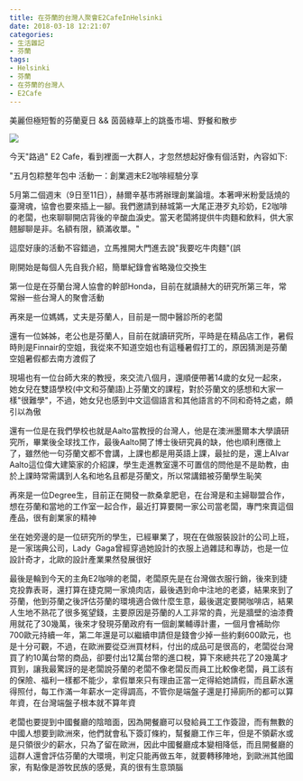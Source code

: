 ```yaml
---
title: 在芬蘭的台灣人聚會E2CafeInHelsinki
date: 2018-03-18 12:21:07
categories:
- 生活雜記
- 芬蘭
tags:
- Helsinki
- 芬蘭
- 在芬蘭的台灣人
- E2Cafe
---
```

美麗但極短暫的芬蘭夏日 && 茵茵綠草上的跳蚤市場、野餐和散步

![](/img/Life/Finladn/HelsinkiSummer.jpg)

今天"路過" E2 Cafe，看到裡面一大群人，才忽然想起好像有個活對，內容如下:

"五月包粽整年包中 活動一：創業週末E2咖啡經驗分享

5月第二個週末（9日至11日），赫爾辛基市將辦理創業論壇。本著呷米粉愛話燒的臺灣魂，協會也要來插上一腳。我們邀請到赫城第一大尾正港歹丸珍奶，E2咖啡的老闆，也來聊聊開店背後的辛酸血淚史。當天老闆將提供牛肉麵和飲料，供大家翹腳聊是非。名額有限，額滿收單。"

這麼好康的活動不容錯過，立馬推開大門進去說"我要吃牛肉麵"(誤

剛開始是每個人先自我介紹，簡單紀錄會省略幾位交換生

第一位是在芬蘭台灣人協會的幹部Honda，目前在就讀赫大的研究所第三年，常常辦一些台灣人的聚會活動

再來是一位媽媽，丈夫是芬蘭人，目前是一間中醫診所的老闆

還有一位姊姊，老公也是芬蘭人，目前在就讀研究所，平時是在精品店工作，暑假時則是Finnair的空姐，我從來不知道空姐也有這種暑假打工的，原因猜測是芬蘭空姐暑假都去南方渡假了

現場也有一位台師大來的教授，來交流八個月，還順便帶著14歲的女兒一起來，她女兒在雙語學校(中文和芬蘭語)上芬蘭文的課程，對於芬蘭文的感想和大家一樣"很難學"，不過，她女兒也感到中文這個語言和其他語言的不同和奇特之處，頗引以為傲

還有一位是在我們學校也就是Aalto當教授的台灣人，他是在澳洲墨爾本大學讀研究所，畢業後全球找工作，最後Aalto開了博士後研究員的缺，他也順利應徵上了，雖然他一句芬蘭文都不會講，上課也都是用英語上課，最扯的是，還上Alvar Aalto這位偉大建築家的介紹課，學生走進教室還不可置信的問他是不是助教，由於上課時常需講到人名和地名且都是芬蘭文，所以常講錯被芬蘭學生恥笑

再來是一位Degree生，目前正在開發一款桑拿肥皂，在台灣是和主婦聯盟合作，想在芬蘭和當地的工作室一起合作，最近打算要開一家公司當老闆，專門來賣這個產品，很有創業家的精神

坐在她旁邊的是一位研究所的學生，已經畢業了，現在在做服裝設計的公司上班，是一家瑞典公司，Lady  Gaga曾經穿過她設計的衣服上過雜誌和專訪，也是一位設計奇才，北歐的設計產業果然發展很好

最後是輪到今天的主角E2咖啡的老闆，老闆原先是在台灣做衣服行銷，後來到捷克投靠表哥，還打算在捷克開一家燒肉店，最後遇到命中注地的老婆，結果來到了芬蘭，他到芬蘭之後評估芬蘭的環境適合做什麼生意，最後選定要開咖啡店，結果人生地不熟花了很多冤望錢，主要原因是芬蘭的人工非常的貴，光是牆壁的油漆費用就花了30幾萬，後來才發現芬蘭政府有一個創業輔導計畫，一個月會補助你700歐元持續一年，第二年還是可以繼續申請但是錢會少掉一些約剩600歐元，也是十分可觀，不過，在歐洲要從亞洲買材料，付出的成品可是很高的，老闆從台灣買了約10萬台幣的商品，卻要付出12萬台幣的進口稅，算下來總共花了20幾萬才買到，讓我最驚訝的是老闆說芬蘭的老闆不像老闆反而員工比較像老闆，員工該有的保險、福利一樣都不能少，拿假單來只有理由正當一定得給她請假，而且薪水還得照付，每工作滿一年薪水一定得調高，不管你是端盤子還是打掃廁所的都可以算年資，在台灣端盤子根本就不算年資

老闆也要提到中國餐廳的陰暗面，因為開餐廳可以發給員工工作簽證，而有無數的中國人想要到歐洲來，他們就會私下簽訂條約，幫餐廳工作三年，但是不領薪水或是只領很少的薪水，只為了留在歐洲，因此中國餐廳成本變相降低，而且開餐廳的這群人還會評估芬蘭的大環境，判定只能再做五年，就要轉移陣地，到歐洲其他國家，有點像是游牧民族的感覺，真的很有生意頭腦